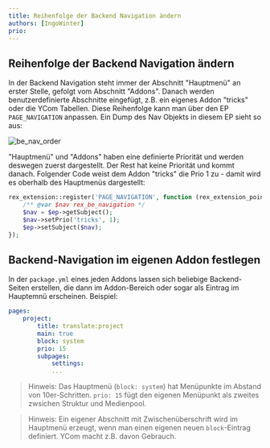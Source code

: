 ```yaml
---
title: Reihenfolge der Backend Navigation ändern
authors: [IngoWinter]
prio:
---
```


## Reihenfolge der Backend Navigation ändern

In der Backend Navigation steht immer der Abschnitt "Hauptmenü" an erster Stelle, gefolgt vom Abschnitt "Addons". Danach werden benutzerdefinierte Abschnitte eingefügt, z.B. ein eigenes Addon "tricks" oder die YCom Tabellen. 
Diese Reihenfolge kann man über den EP `PAGE_NAVIGATION` anpassen. Ein Dump des Nav Objekts in diesem EP sieht so aus:

![be_nav_order](https://user-images.githubusercontent.com/7223820/148100261-606e6c7b-fb4c-4af3-af8d-fcb369a5dfc5.png)

"Hauptmenü" und "Addons" haben eine definierte Priorität und werden deswegen zuerst dargestellt. Der Rest hat keine Priorität und kommt danach.
Folgender Code weist dem Addon "tricks" die Prio 1 zu - damit wird es oberhalb des Hauptmenüs dargestellt:

```php
rex_extension::register('PAGE_NAVIGATION', function (rex_extension_point $ep) {
    /** @var $nav rex_be_navigation */
    $nav = $ep->getSubject();
    $nav->setPrio('tricks', 1);
    $ep->setSubject($nav);
});
```
## Backend-Navigation im eigenen Addon festlegen

In der `package.yml` eines jeden Addons lassen sich beliebige Backend-Seiten erstellen, die dann im Addon-Bereich oder sogar als Eintrag im Hauptemnü erscheinen. Beispiel:

```yml
pages:
    project:
        title: translate:project
        main: true
        block: system
        prio: 15
        subpages: 
            settings:
            ...
```

> Hinweis: Das Hauptmenü (`block: system`) hat Menüpunkte im Abstand von 10er-Schritten. `prio: 15` fügt den eigenen Menüpunkt als zweites zwsichen Struktur und Medienpool.

> Hinweis: Ein eigener Abschnitt mit Zwischenüberschrift wird im Hauptmenü erzeugt, wenn man einen eigenen neuen `block`-Eintrag definiert. YCom macht z.B. davon Gebrauch.
